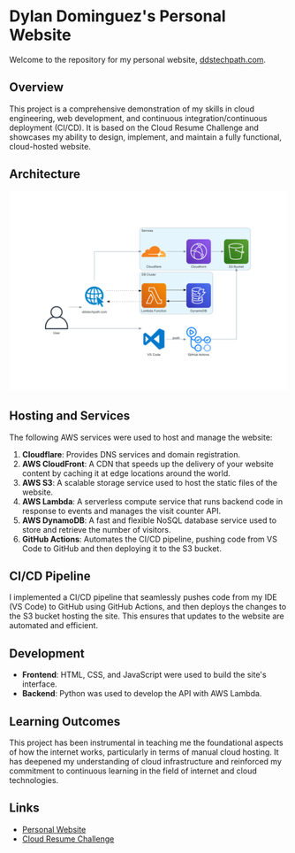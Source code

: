 

# Dylan Dominguez's Personal Website

Welcome to the repository for my personal website, [ddstechpath.com](http://ddstechpath.com).

## Overview

This project is a comprehensive demonstration of my skills in cloud engineering, web development, and continuous integration/continuous deployment (CI/CD). It is based on the Cloud Resume Challenge and showcases my ability to design, implement, and maintain a fully functional, cloud-hosted website.

## Architecture

![AWS resume system design](images/aws-cloud-cloud-resume-system-design.png)

## Hosting and Services

The following AWS services were used to host and manage the website:

1. **Cloudflare**: Provides DNS services and domain registration.
2. **AWS CloudFront**: A CDN that speeds up the delivery of your website content by caching it at edge locations around the world.
3. **AWS S3**: A scalable storage service used to host the static files of the website.
4. **AWS Lambda**: A serverless compute service that runs backend code in response to events and manages the visit counter API.
5. **AWS DynamoDB**: A fast and flexible NoSQL database service used to store and retrieve the number of visitors.
6. **GitHub Actions**: Automates the CI/CD pipeline, pushing code from VS Code to GitHub and then deploying it to the S3 bucket.

## CI/CD Pipeline

I implemented a CI/CD pipeline that seamlessly pushes code from my IDE (VS Code) to GitHub using GitHub Actions, and then deploys the changes to the S3 bucket hosting the site. This ensures that updates to the website are automated and efficient.

## Development

- **Frontend**: HTML, CSS, and JavaScript were used to build the site's interface.
- **Backend**: Python was used to develop the API with AWS Lambda.

## Learning Outcomes

This project has been instrumental in teaching me the foundational aspects of how the internet works, particularly in terms of manual cloud hosting. It has deepened my understanding of cloud infrastructure and reinforced my commitment to continuous learning in the field of internet and cloud technologies.

## Links

- [Personal Website](https://ddstechpath.com)
- [Cloud Resume Challenge](https://cloudresumechallenge.dev/)
